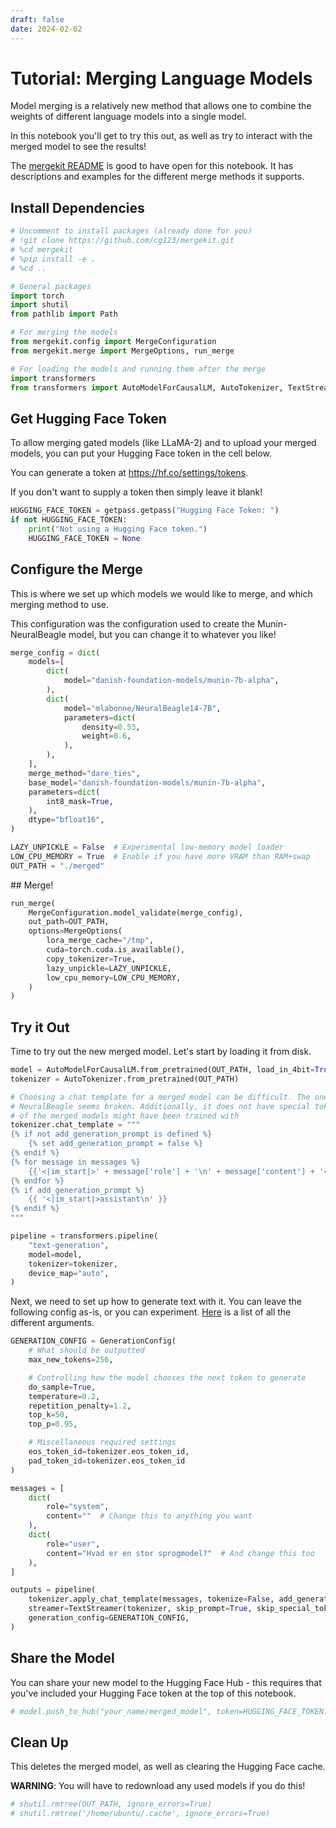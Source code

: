 ```yaml
---
draft: false
date: 2024-02-02
---
```



# Tutorial: Merging Language Models

Model merging is a relatively new method that allows one to combine the weights of different language models into a single model.

In this notebook you'll get to try this out, as well as try to interact with the merged model to see the results!

<!-- more -->

The [mergekit README](https://github.com/cg123/mergekit) is good to have open for this notebook. 
It has descriptions and examples for the different merge methods it supports.

## Install Dependencies


```python
# Uncomment to install packages (already done for you)
# !git clone https://github.com/cg123/mergekit.git
# %cd mergekit
# %pip install -e .
# %cd ..
```


```python
# General packages
import torch
import shutil
from pathlib import Path

# For merging the models
from mergekit.config import MergeConfiguration
from mergekit.merge import MergeOptions, run_merge

# For loading the models and running them after the merge
import transformers
from transformers import AutoModelForCausalLM, AutoTokenizer, TextStreamer, GenerationConfig
```

## Get Hugging Face Token

To allow merging gated models (like LLaMA-2) and to upload your merged models, you can put your Hugging Face token in the cell below.

You can generate a token at https://hf.co/settings/tokens.

If you don't want to supply a token then simply leave it blank!


```python
HUGGING_FACE_TOKEN = getpass.getpass("Hugging Face Token: ")
if not HUGGING_FACE_TOKEN:
    print("Not using a Hugging Face token.")
    HUGGING_FACE_TOKEN = None
```

## Configure the Merge

This is where we set up which models we would like to merge, and which merging method to use.

This configuration was the configuration used to create the Munin-NeuralBeagle model, but you can change it to whatever you like!


```python
merge_config = dict(
    models=[
        dict(
            model="danish-foundation-models/munin-7b-alpha",
        ),
        dict(
            model="mlabonne/NeuralBeagle14-7B",
            parameters=dict(
                density=0.53,
                weight=0.6,
            ),
        ),
    ],
    merge_method="dare_ties",
    base_model="danish-foundation-models/munin-7b-alpha",
    parameters=dict(
        int8_mask=True,
    ),
    dtype="bfloat16",
)
```


```python
LAZY_UNPICKLE = False  # Experimental low-memory model loader
LOW_CPU_MEMORY = True  # Enable if you have more VRAM than RAM+swap
OUT_PATH = "./merged"
```

## Merge!


```python
run_merge(
    MergeConfiguration.model_validate(merge_config),
    out_path=OUT_PATH,
    options=MergeOptions(
        lora_merge_cache="/tmp",
        cuda=torch.cuda.is_available(),
        copy_tokenizer=True,
        lazy_unpickle=LAZY_UNPICKLE,
        low_cpu_memory=LOW_CPU_MEMORY,
    )
)
```

## Try it Out

Time to try out the new merged model. Let's start by loading it from disk.


```python
model = AutoModelForCausalLM.from_pretrained(OUT_PATH, load_in_4bit=True)
tokenizer = AutoTokenizer.from_pretrained(OUT_PATH)

# Choosing a chat template for a merged model can be difficult. The one defined in 
# NeuralBeagle seems broken. Additionally, it does not have special tokens that some 
# of the merged models might have been trained with
tokenizer.chat_template = """
{% if not add_generation_prompt is defined %}
    {% set add_generation_prompt = false %}
{% endif %}
{% for message in messages %}
    {{'<|im_start|>' + message['role'] + '\n' + message['content'] + '<|im_end|>' + '\n'}}
{% endfor %}
{% if add_generation_prompt %}
    {{ '<|im_start|>assistant\n' }}
{% endif %}
"""

pipeline = transformers.pipeline(
    "text-generation",
    model=model,
    tokenizer=tokenizer,
    device_map="auto",
)
```

Next, we need to set up how to generate text with it. You can leave the following config as-is, or you can experiment. [Here](https://huggingface.co/docs/transformers/v4.37.2/en/main_classes/text_generation#transformers.GenerationConfig) is a list of all the different arguments.


```python
GENERATION_CONFIG = GenerationConfig(
    # What should be outputted
    max_new_tokens=256, 

    # Controlling how the model chooses the next token to generate
    do_sample=True, 
    temperature=0.2, 
    repetition_penalty=1.2,
    top_k=50,
    top_p=0.95,

    # Miscellaneous required settings
    eos_token_id=tokenizer.eos_token_id,
    pad_token_id=tokenizer.eos_token_id
)
```


```python
messages = [
    dict(
        role="system",
        content=""  # Change this to anything you want
    ),
    dict(
        role="user",
        content="Hvad er en stor sprogmodel?"  # And change this too
    ),
]

outputs = pipeline(
    tokenizer.apply_chat_template(messages, tokenize=False, add_generation_prompt=True), 
    streamer=TextStreamer(tokenizer, skip_prompt=True, skip_special_tokens=True),
    generation_config=GENERATION_CONFIG,
)
```

## Share the Model

You can share your new model to the Hugging Face Hub - this requires that you've included your Hugging Face token at the top of this notebook.


```python
# model.push_to_hub("your_name/merged_model", token=HUGGING_FACE_TOKEN)
```

## Clean Up

This deletes the merged model, as well as clearing the Hugging Face cache.

**WARNING**: You will have to redownload any used models if you do this!


```python
# shutil.rmtree(OUT_PATH, ignore_errors=True)
# shutil.rmtree('/home/ubuntu/.cache', ignore_errors=True)
```
